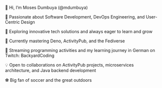 👋 Hi, I’m Moses Dumbuya (@mdumbuya)

🚀 Passionate about Software Development, DevOps Engineering, and User-Centric Design

🌟 Exploring innovative tech solutions and always eager to learn and grow

🌱 Currently mastering Deno, ActivityPub, and the Fediverse

🎥 Streaming programming activities and my learning journey in German on Twitch: BackyardCoding

💡 Open to collaborations on ActivityPub projects, microservices architecture, and Java backend development

⚽ Big fan of soccer and the great outdoors

<!---
mdumbuya/mdumbuya is a ✨ special ✨ repository because its `README.md` (this file) appears on your GitHub profile.
You can click the Preview link to take a look at your changes.
--->

